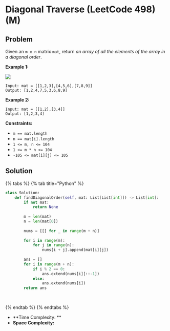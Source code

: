 # Diagonal Traverse (LeetCode 498) (M)

## Problem

&#x20;

Given an `m x n` matrix `mat`, return _an array of all the elements of the array in a diagonal order_.

&#x20;

**Example 1:**

![](https://assets.leetcode.com/uploads/2021/04/10/diag1-grid.jpg)

```
Input: mat = [[1,2,3],[4,5,6],[7,8,9]]
Output: [1,2,4,7,5,3,6,8,9]
```

**Example 2:**

```
Input: mat = [[1,2],[3,4]]
Output: [1,2,3,4]
```

&#x20;

**Constraints:**

* `m == mat.length`
* `n == mat[i].length`
* `1 <= m, n <= 104`
* `1 <= m * n <= 104`
* `-105 <= mat[i][j] <= 105`

## Solution

{% tabs %}
{% tab title="Python" %}
```python
class Solution:
    def findDiagonalOrder(self, mat: List[List[int]]) -> List[int]:
        if not mat:
            return None
        
        m = len(mat)
        n = len(mat[0])
        
        nums = [[] for _ in range(m + n)]
        
        for i in range(m):
            for j in range(n):
                nums[i + j].append(mat[i][j])
        
        ans = []
        for i in range(m + n):
            if i % 2 == 0:
                ans.extend(nums[i][::-1])
            else:
                ans.extend(nums[i])
        return ans
        
        
```
{% endtab %}
{% endtabs %}

* **Time Complexity: **
* **Space Complexity:**
